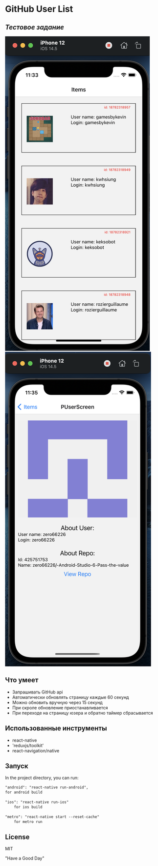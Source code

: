 # GitHub User List
## _Тестовое задание_

![Alt text](/screenshots/1.png?raw=true)
![Alt text](/screenshots/2.png?raw=true)

## Что умеет
- Запрашивать GitHub api
- Автоматически обновлять страницу каждые 60 секунд
- Можно обновить вручную через 15 секунд 
- При скроле обновление приостанавливается
- При переходе на страницу юзера и обратно таймер сбрасывается

## Использованные  инструменты 
- react-native
- 'reduxjs/toolkit'
- react-navigation/native

## Запуск
In the project directory, you can run:

    "android": "react-native run-android",
    for android build
    
    "ios": "react-native run-ios"
        for ios build

    "metro": "react-native start --reset-cache"
        for metro run



## License
MIT

"Have a Good Day" 

